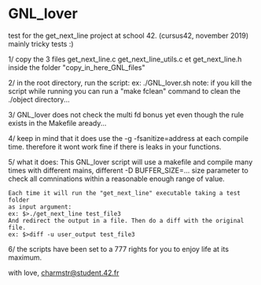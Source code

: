 # GNL_lover
test for the get_next_line project at school 42. (cursus42, november 2019) mainly tricky tests :)


1/	copy the 3 files get_next_line.c get_next_line_utils.c et get_next_line.h
	inside the folder "copy_in_here_GNL_files"

2/	in the root directory, run the script: ex: ./GNL_lover.sh
	note: if you kill the script while running you can run a "make fclean"
	command to clean the ./object directory...

3/	GNL_lover does not check the multi fd bonus yet even though the rule exists
	in the Makefile aready...

4/	keep in mind that it does use the -g -fsanitize=address at each compile
	time. therefore it wont work fine if there is leaks in your functions.

5/	what it does:
	This GNL_lover script will use a makefile and compile many times with
	different mains, different -D BUFFER_SIZE=... size parameter to check all
	comninations within a reasonable enough range of value.

	Each time it will run the "get_next_line" executable taking a test folder
	as input argument:
	ex: $>./get_next_line test_file3
	And redirect the output in a file. Then do a diff with the original file.
	ex: $>diff -u user_output test_file3

6/	the scripts have been set to a 777 rights for you to enjoy life at its
	maximum.

with love, charmstr@student.42.fr
